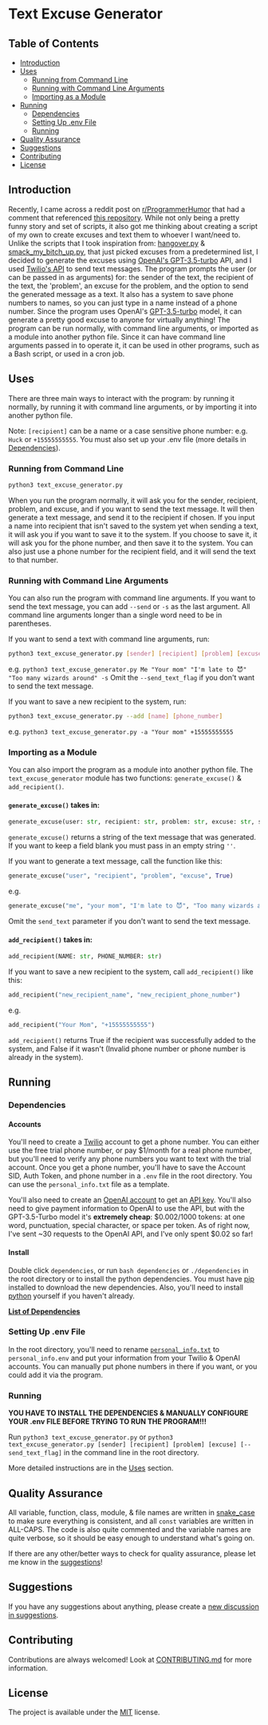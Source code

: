 # Text Excuse Generator

## Table of Contents

- [Introduction](#introduction)
- [Uses](#uses)
    - [Running from Command Line](#running-from-command-line)
    - [Running with Command Line Arguments](#running-with-command-line-arguments)
    - [Importing as a Module](#importing-as-a-module)
- [Running](#running)
    - [Dependencies](#dependencies)
    - [Setting Up .env File](#setting-up-env-file)
    - [Running](#running-1)
- [Quality Assurance](#quality-assurance)
- [Suggestions](#suggestions)
- [Contributing](#contributing)
- [License](#license)

## Introduction

Recently, I came across a reddit post on [r/ProgrammerHumor](https://www.reddit.com/r/ProgrammerHumor/) that had a comment that referenced [this repository](https://github.com/NARKOZ/hacker-scripts#readme). While not only being a pretty funny story and set of scripts, it also got me thinking about creating a script of my own to create excuses and text them to whoever I want/need to. Unlike the scripts that I took inspiration from: [hangover.py](https://github.com/NARKOZ/hacker-scripts/blob/master/python3/hangover.py) & [smack_my_bitch_up.py](https://github.com/NARKOZ/hacker-scripts/blob/master/python3/smack_my_bitch_up.py), that just picked excuses from a predetermined list, I decided to generate the excuses using [OpenAI's GPT-3.5-turbo](https://openai.com/blog/openai-api/) API, and I used [Twilio's API](https://www.twilio.com/docs/sms/quickstart/python) to send text messages. The program prompts the user (or can be passed in as arguments) for: the sender of the text, the recipient of the text, the 'problem', an excuse for the problem, and the option to send the generated message as a text. It also has a system to save phone numbers to names, so you can just type in a name instead of a phone number. Since the program uses OpenAI's [GPT-3.5-turbo](https://platform.openai.com/docs/models/gpt-3-5) model, it can generate a pretty good excuse to anyone for virtually anything! The program can be run normally, with command line arguments, or imported as a module into another python file. Since it can have command line arguments passed in to operate it, it can be used in other programs, such as a Bash script, or used in a cron job.

## Uses

There are three main ways to interact with the program: by running it normally, by running it with command line arguments, or by importing it into another python file.

Note: `[recipient]` can be a name or a case sensitive phone number: e.g. `Huck` or `+15555555555`. You must also set up your .env file (more details in [Dependencies](#setting-up-env-file)).

### Running from Command Line

```bash
python3 text_excuse_generator.py
```

When you run the program normally, it will ask you for the sender, recipient, problem, and excuse, and if you want to send the text message. It will then generate a text message, and send it to the recipient if chosen. If you input a name into recipient that isn't saved to the system yet when sending a text, it will ask you if you want to save it to the system. If you choose to save it, it will ask you for the phone number, and then save it to the system. You can also just use a phone number for the recipient field, and it will send the text to that number.

### Running with Command Line Arguments

You can also run the program with command line arguments. If you want to send the text message, you can add `--send` or `-s` as the last argument. All command line arguments longer than a single word need to be in parentheses.

If you want to send a text with command line arguments, run:
```bash
python3 text_excuse_generator.py [sender] [recipient] [problem] [excuse] [--send_text_flag]
```
e.g. `python3 text_excuse_generator.py Me "Your mom" "I'm late to 😈" "Too many wizards around" -s`
Omit the `--send_text_flag` if you don't want to send the text message.


If you want to save a new recipient to the system, run:
```bash
python3 text_excuse_generator.py --add [name] [phone_number]
```

e.g. `python3 text_excuse_generator.py -a "Your mom" +15555555555`

### Importing as a Module

You can also import the program as a module into another python file. The `text_excuse_generator` module has  two functions: `generate_excuse()` & `add_recipient()`.

#### `generate_excuse()` takes in:
```python
generate_excuse(user: str, recipient: str, problem: str, excuse: str, send_text: bool)
```
`generate_excuse()` returns a string of the text message that was generated. If you want to keep a field blank you must pass in an empty string `''`. 

If you want to generate a text message, call the function like this:

```python
generate_excuse("user", "recipient", "problem", "excuse", True)
```
e.g.
```python
generate_excuse("me", "your mom", "I'm late to 😈", "Too many wizards around", True)
```
Omit the `send_text` parameter if you don't want to send the text message.

#### `add_recipient()` takes in:
```python
add_recipient(NAME: str, PHONE_NUMBER: str)
```
If you want to save a new recipient to the system, call `add_recipient()` like this:
```python
add_recipient("new_recipient_name", "new_recipient_phone_number")
```
e.g.
```python
add_recipient("Your Mom", "+15555555555")
```
`add_recipient()` returns True if the recipient was successfully added to the system, and False if it wasn't (Invalid phone number or phone number is already in the system).

## Running

### Dependencies

#### Accounts

You'll need to create a [Twilio](https://www.twilio.com/try-twilio) account to get a phone number. You can either use the free trial phone number, or pay $1/month for a real phone number, but you'll need to verify any phone numbers you want to text with the trial account. Once you get a phone number, you'll have to save the Account SID, Auth Token, and phone number in a `.env` file in the root directory. You can use the `personal_info.txt` file as a template.

You'll also need to create an [OpenAI account](https://platform.openai.com/signup) to get an [API key](https://platform.openai.com/account/api-keys). You'll also need to give payment information to OpenAI to use the API, but with the GPT-3.5-Turbo model it's **extremely cheap**: $0.002/1000 tokens: at one word, punctuation, special character, or space per token. As of right now, I've sent ~30 requests to the OpenAI API, and I've only spent $0.02 so far!

#### Install

Double click `dependencies`, or run `bash dependencies` or `./dependencies` in the root directory or to install the python dependencies. You must have [pip](https://pip.pypa.io/en/stable/installation/) installed to download the new dependencies. Also, you'll need to install [python](https://www.python.org/downloads/) yourself if you haven't already.

**[List of Dependencies](DEPENDENCIES.md)**

### Setting Up .env File

In the root directory, you'll need to rename [`personal_info.txt`](https://github.com/Huckdirks/Excuse_Text_Generator/blob/main/personal_info.txt) to `personal_info.env` and put your information from your Twilio & OpenAI accounts. You can manually put phone numbers in there if you want, or you could add it via the program.

### Running

**YOU HAVE TO INSTALL THE DEPENDENCIES & MANUALLY CONFIGURE YOUR .env FILE BEFORE TRYING TO RUN THE PROGRAM!!!**

Run `python3 text_excuse_generator.py` or `python3 text_excuse_generator.py [sender] [recipient] [problem] [excuse] [--send_text_flag]` in the command line in the root directory.

More detailed instructions are in the [Uses](#uses) section.

## Quality Assurance
All variable, function, class, module, & file names are written in [snake_case](https://en.wikipedia.org/wiki/Snake_case) to make sure everything is consistent, and all `const` variables are written in ALL-CAPS. The code is also quite commented and the variable names are quite verbose, so it should be easy enough to understand what's going on.

If there are any other/better ways to check for quality assurance, please let me know in the [suggestions](https://github.com/Huckdirks/Excuse_Text_Generator/discussions/new?category=suggestions)!

## Suggestions

If you have any suggestions about anything, please create a [new discussion in suggestions](https://github.com/Huckdirks/Excuse_Text_Generator/discussions/new?category=suggestions).

## Contributing

Contributions are always welcomed! Look at [CONTRIBUTING.md](CONTRIBUTING.md) for more information.

## License

The project is available under the [MIT](https://opensource.org/licenses/MIT) license.
